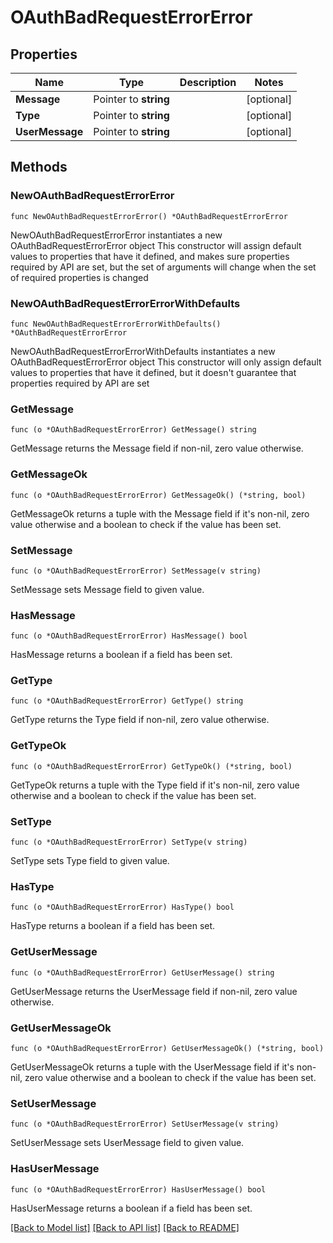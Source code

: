 # OAuthBadRequestErrorError

## Properties

Name | Type | Description | Notes
------------ | ------------- | ------------- | -------------
**Message** | Pointer to **string** |  | [optional] 
**Type** | Pointer to **string** |  | [optional] 
**UserMessage** | Pointer to **string** |  | [optional] 

## Methods

### NewOAuthBadRequestErrorError

`func NewOAuthBadRequestErrorError() *OAuthBadRequestErrorError`

NewOAuthBadRequestErrorError instantiates a new OAuthBadRequestErrorError object
This constructor will assign default values to properties that have it defined,
and makes sure properties required by API are set, but the set of arguments
will change when the set of required properties is changed

### NewOAuthBadRequestErrorErrorWithDefaults

`func NewOAuthBadRequestErrorErrorWithDefaults() *OAuthBadRequestErrorError`

NewOAuthBadRequestErrorErrorWithDefaults instantiates a new OAuthBadRequestErrorError object
This constructor will only assign default values to properties that have it defined,
but it doesn't guarantee that properties required by API are set

### GetMessage

`func (o *OAuthBadRequestErrorError) GetMessage() string`

GetMessage returns the Message field if non-nil, zero value otherwise.

### GetMessageOk

`func (o *OAuthBadRequestErrorError) GetMessageOk() (*string, bool)`

GetMessageOk returns a tuple with the Message field if it's non-nil, zero value otherwise
and a boolean to check if the value has been set.

### SetMessage

`func (o *OAuthBadRequestErrorError) SetMessage(v string)`

SetMessage sets Message field to given value.

### HasMessage

`func (o *OAuthBadRequestErrorError) HasMessage() bool`

HasMessage returns a boolean if a field has been set.

### GetType

`func (o *OAuthBadRequestErrorError) GetType() string`

GetType returns the Type field if non-nil, zero value otherwise.

### GetTypeOk

`func (o *OAuthBadRequestErrorError) GetTypeOk() (*string, bool)`

GetTypeOk returns a tuple with the Type field if it's non-nil, zero value otherwise
and a boolean to check if the value has been set.

### SetType

`func (o *OAuthBadRequestErrorError) SetType(v string)`

SetType sets Type field to given value.

### HasType

`func (o *OAuthBadRequestErrorError) HasType() bool`

HasType returns a boolean if a field has been set.

### GetUserMessage

`func (o *OAuthBadRequestErrorError) GetUserMessage() string`

GetUserMessage returns the UserMessage field if non-nil, zero value otherwise.

### GetUserMessageOk

`func (o *OAuthBadRequestErrorError) GetUserMessageOk() (*string, bool)`

GetUserMessageOk returns a tuple with the UserMessage field if it's non-nil, zero value otherwise
and a boolean to check if the value has been set.

### SetUserMessage

`func (o *OAuthBadRequestErrorError) SetUserMessage(v string)`

SetUserMessage sets UserMessage field to given value.

### HasUserMessage

`func (o *OAuthBadRequestErrorError) HasUserMessage() bool`

HasUserMessage returns a boolean if a field has been set.


[[Back to Model list]](../README.md#documentation-for-models) [[Back to API list]](../README.md#documentation-for-api-endpoints) [[Back to README]](../README.md)


